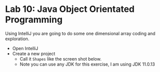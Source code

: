 # Lab 10: Java Object Orientated Programming

Using IntelliJ you are going to do some one dimensional array coding and exploration. 

 - Open IntelliJ 
 - Create a new project
   - Call it `Shapes` like the screen shot below.
   - Note you can use any JDK for this exercise, I am using JDK 11.0.13

